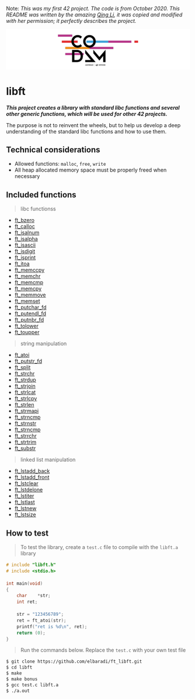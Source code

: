 Note: _This was my first 42 project. The code is from October 2020. This README was written by the amazing [Qing Li](https://github.com/qingqingqingli), it was copied and modified with her permission; it perfectly describes the project._

[![Logo](https://github.com/qingqingqingli/readme_images/blob/master/codam_logo_1.png)](https://github.com/elbaradi/ft_libft)

# libft
***This project creates a library with standard libc functions and several other generic functions, which will be used for other 42 projects.***

The purpose is not to reinvent the wheels, but to help us develop a deep understanding of the standard libc functions and how to use them. 

## Technical considerations

- Allowed functions: ```malloc```, ```free```, ```write```
- All heap allocated memory space must be properly freed when necessary

## Included functions

> libc functionss
* [ft_bzero](https://github.com/elbaradi/ft_libft/blob/main/srcs/ft_bzero.c)
* [ft_calloc](https://github.com/elbaradi/ft_libft/blob/main/srcs/ft_calloc.c)
* [ft_isalnum](https://github.com/elbaradi/ft_libft/blob/main/srcs/ft_isalnum.c)
* [ft_isalpha](https://github.com/elbaradi/ft_libft/blob/main/srcs/ft_isalpha.c)
* [ft_isascii](https://github.com/elbaradi/ft_libft/blob/main/srcs/ft_isascii.c)
* [ft_isdigit](https://github.com/elbaradi/ft_libft/blob/main/srcs/ft_isdigit.c)
* [ft_isprint](https://github.com/elbaradi/ft_libft/blob/main/srcs/ft_isprint.c)
* [ft_itoa](https://github.com/elbaradi/ft_libft/blob/main/srcs/ft_itoa.c)
* [ft_memccpy](https://github.com/elbaradi/ft_libft/blob/main/srcs/ft_memccpy.c)
* [ft_memchr](https://github.com/elbaradi/ft_libft/blob/main/srcs/ft_memchr.c)
* [ft_memcmp](https://github.com/elbaradi/ft_libft/blob/main/srcs/ft_memcmp.c)
* [ft_memcpy](https://github.com/elbaradi/ft_libft/blob/main/srcs/ft_memcpy.c)
* [ft_memmove](https://github.com/elbaradi/ft_libft/blob/main/srcs/ft_memmove.c)
* [ft_memset](https://github.com/elbaradi/ft_libft/blob/main/srcs/ft_memset.c)
* [ft_putchar_fd](https://github.com/elbaradi/ft_libft/blob/main/srcs/ft_putchar_fd.c)
* [ft_putendl_fd](https://github.com/elbaradi/ft_libft/blob/main/srcs/ft_putendl_fd.c)
* [ft_putnbr_fd](https://github.com/elbaradi/ft_libft/blob/main/srcs/ft_putnbr_fd.c)
* [ft_tolower](https://github.com/elbaradi/ft_libft/blob/main/srcs/ft_tolower.c)
* [ft_toupper](https://github.com/elbaradi/ft_libft/blob/main/srcs/ft_substr.c)

> string manipulation
* [ft_atoi](https://github.com/elbaradi/ft_libft/blob/main/srcs/ft_atoi.c)
* [ft_putstr_fd](https://github.com/elbaradi/ft_libft/blob/main/srcs/ft_putstr_fd.c)
* [ft_split](https://github.com/elbaradi/ft_libft/blob/main/srcs/ft_split.c)
* [ft_strchr](https://github.com/elbaradi/ft_libft/blob/main/srcs/ft_strchr.c)
* [ft_strdup](https://github.com/elbaradi/ft_libft/blob/main/srcs/ft_strdup.c)
* [ft_strjoin](https://github.com/elbaradi/ft_libft/blob/main/srcs/ft_strjoin.c)
* [ft_strlcat](https://github.com/elbaradi/ft_libft/blob/main/srcs/ft_strlcat.c)
* [ft_strlcpy](https://github.com/elbaradi/ft_libft/blob/main/srcs/ft_strlcpy.c)
* [ft_strlen](https://github.com/elbaradi/ft_libft/blob/main/srcs/ft_strlen.c)
* [ft_strmapi](https://github.com/elbaradi/ft_libft/blob/main/srcs/ft_strmapi.c)
* [ft_strncmp](https://github.com/elbaradi/ft_libft/blob/main/srcs/ft_strncmp.c)
* [ft_strnstr](https://github.com/elbaradi/ft_libft/blob/main/srcs/ft_strnstr.c)
* [ft_strncmp](https://github.com/elbaradi/ft_libft/blob/main/srcs/ft_strncmp.c)
* [ft_strrchr](https://github.com/elbaradi/ft_libft/blob/main/srcs/ft_strrchr.c)
* [ft_strtrim](https://github.com/elbaradi/ft_libft/blob/main/srcs/ft_strtrim.c)
* [ft_substr](https://github.com/elbaradi/ft_libft/blob/main/srcs/ft_substr.c)

> linked list manipulation
* [ft_lstadd_back](https://github.com/elbaradi/ft_libft/blob/main/srcs/ft_lstadd_back_bonus.c)
* [ft_lstadd_front](https://github.com/elbaradi/ft_libft/blob/main/srcs/ft_lstadd_front_bonus.c)
* [ft_lstclear](https://github.com/elbaradi/ft_libft/blob/main/srcs/ft_lstclear_bonus.c)
* [ft_lstdelone](https://github.com/elbaradi/ft_libft/blob/main/srcs/ft_lstdelone_bonus.c)
* [ft_lstiter](https://github.com/elbaradi/ft_libft/blob/main/srcs/ft_lstiter_bonus.c)
* [ft_lstlast](https://github.com/elbaradi/ft_libft/blob/main/srcs/ft_lstlast_bonus.c)
* [ft_lstnew](https://github.com/elbaradi/ft_libft/blob/main/srcs/ft_lstnew_bonus.c)
* [ft_lstsize](https://github.com/elbaradi/ft_libft/blob/main/srcs/ft_lstsize_bonus.c)

## How to test

> To test the library, create a ```test.c``` file to compile with the ```libft.a``` library

``` C
# include "libft.h"
# include <stdio.h>

int	main(void)
{
	char	*str;
	int	ret;

	str = "123456789";
	ret = ft_atoi(str);
	printf("ret is %d\n", ret);
	return (0);
}
```

> Run the commands below. Replace the ```test.c``` with your own test file

``` shell
$ git clone https://github.com/elbaradi/ft_libft.git
$ cd libft
$ make
$ make bonus
$ gcc test.c libft.a
$ ./a.out
```
